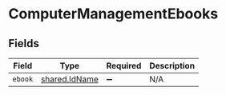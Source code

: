 # ComputerManagementEbooks


## Fields

| Field                                                 | Type                                                  | Required                                              | Description                                           |
| ----------------------------------------------------- | ----------------------------------------------------- | ----------------------------------------------------- | ----------------------------------------------------- |
| `ebook`                                               | [shared.IdName](../../../sdk/models/shared/idname.md) | :heavy_minus_sign:                                    | N/A                                                   |